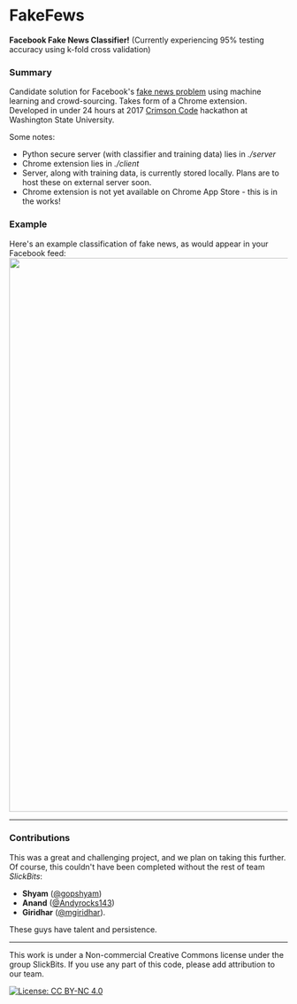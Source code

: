 # FakeFews
**Facebook Fake News Classifier!** (Currently experiencing 95% testing accuracy using k-fold cross validation)

### Summary

Candidate solution for Facebook's [fake news problem](http://www.newyorker.com/news/news-desk/solving-the-problem-of-fake-news) using machine learning and crowd-sourcing. Takes form of a Chrome extension. Developed in under 24 hours at 2017 [Crimson Code](http://hackathon.eecs.wsu.edu/) hackathon at Washington State University.

Some notes:
* Python secure server (with classifier and training data) lies in *./server*
* Chrome extension lies in *./client*
* Server, along with training data, is currently stored locally. Plans are to host these on external server soon.
* Chrome extension is not yet available on Chrome App Store - this is in the works!

### Example

Here's an example classification of fake news, as would appear in your Facebook feed:
<img src="/res/real_classification.png" width="1000"> 
<hr />

### Contributions

This was a great and challenging project, and we plan on taking this further. Of course, this couldn't have been completed without the rest of team _SlickBits_: 
* **Shyam** ([@gopshyam](https://github.com/gopshyam))
* **Anand** ([@Andyrocks143](https://github.com/Andyrocks143))
* **Giridhar** ([@mgiridhar](https://github.com/mgiridhar)).

These guys have talent and persistence.
<hr />
This work is under a Non-commercial Creative Commons license under the group SlickBits. If you use any part of this code, please add attribution to our team.

[![License: CC BY-NC 4.0](https://img.shields.io/badge/License-CC%20BY--NC%204.0-lightgrey.svg)](http://creativecommons.org/licenses/by-nc/4.0/)
